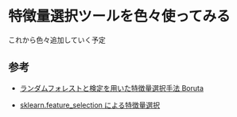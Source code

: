 # 特徴量選択ツールを色々使ってみる

これから色々追加していく予定

## 参考

- [ランダムフォレストと検定を用いた特徴量選択手法 Boruta](https://aotamasaki.hatenablog.com/entry/2019/01/05/195813)

- [sklearn.feature_selection による特徴量選択](https://qiita.com/rockhopper/items/a68ceb3248f2b3a41c89)
